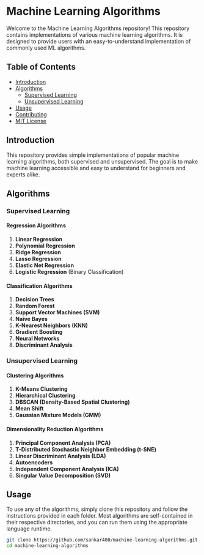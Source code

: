 # Machine Learning Algorithms

Welcome to the Machine Learning Algorithms repository! This repository contains implementations of various machine learning algorithms. It is designed to provide users with an easy-to-understand implementation of commonly used ML algorithms.

## Table of Contents

- [Introduction](#introduction)
- [Algorithms](#algorithms)
  - [Supervised Learning](#supervised-learning)
  - [Unsupervised Learning](#unsupervised-learning)
- [Usage](#usage)
- [Contributing](#contributing)
- [MIT License](#license)

## Introduction

This repository provides simple implementations of popular machine learning algorithms, both supervised and unsupervised. The goal is to make machine learning accessible and easy to understand for beginners and experts alike.

## Algorithms

### Supervised Learning

#### Regression Algorithms
1. **Linear Regression**
2. **Polynomial Regression**
3. **Ridge Regression**
4. **Lasso Regression**
5. **Elastic Net Regression**
6. **Logistic Regression** (Binary Classification)

#### Classification Algorithms
1. **Decision Trees**
2. **Random Forest**
3. **Support Vector Machines (SVM)**
4. **Naive Bayes**
5. **K-Nearest Neighbors (KNN)**
6. **Gradient Boosting**
7. **Neural Networks**
8. **Discriminant Analysis**

### Unsupervised Learning

#### Clustering Algorithms
1. **K-Means Clustering**
2. **Hierarchical Clustering**
3. **DBSCAN (Density-Based Spatial Clustering)**
4. **Mean Shift**
5. **Gaussian Mixture Models (GMM)**

#### Dimensionality Reduction Algorithms
1. **Principal Component Analysis (PCA)**
2. **T-Distributed Stochastic Neighbor Embedding (t-SNE)**
3. **Linear Discriminant Analysis (LDA)**
4. **Autoencoders**
5. **Independent Component Analysis (ICA)**
6. **Singular Value Decomposition (SVD)**

## Usage

To use any of the algorithms, simply clone this repository and follow the instructions provided in each folder. Most algorithms are self-contained in their respective directories, and you can run them using the appropriate language runtime.

```bash
git clone https://github.com/sankar480/machine-learning-algorithms.git
cd machine-learning-algorithms

```
